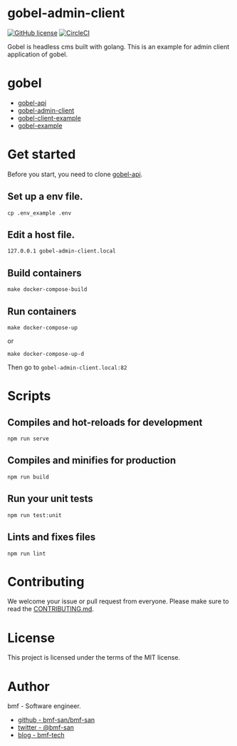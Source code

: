 # gobel-admin-client
[![GitHub license](https://img.shields.io/github/license/bmf-san/gobel-admin-client)](https://github.com/bmf-san/gobel-admin-client/blob/master/LICENSE)
[![CircleCI](https://circleci.com/gh/bmf-san/gobel-admin-client.svg?style=svg)](https://circleci.com/gh/bmf-san/gobel-admin-client)

Gobel is headless cms built with golang. 
This is an example for admin client application of gobel.

# gobel
- [gobel-api](https://github.com/bmf-san/gobel-api)
- [gobel-admin-client](https://github.com/bmf-san/gobel-admin-client)
- [gobel-client-example](https://github.com/bmf-san/gobel-client-example)
- [gobel-example](https://github.com/bmf-san/gobel-example)

# Get started
Before you start, you need to clone [gobel-api](https://github.com/bmf-san/gobel-api).

## Set up a env file.
```
cp .env_example .env
```

## Edit a host file.
```
127.0.0.1 gobel-admin-client.local
```

## Build containers
```
make docker-compose-build
```

## Run containers
```
make docker-compose-up
```

or

```
make docker-compose-up-d
```

Then go to `gobel-admin-client.local:82`

# Scripts
## Compiles and hot-reloads for development
```
npm run serve
```

## Compiles and minifies for production
```
npm run build
```

## Run your unit tests
```
npm run test:unit
```

## Lints and fixes files
```
npm run lint
```

# Contributing
We welcome your issue or pull request from everyone.
Please make sure to read the [CONTRIBUTING.md](https://github.com/bmf-san/gobel-admin-client/.github/CONTRIBUTING.md).

# License
This project is licensed under the terms of the MIT license.

# Author
bmf - Software engineer.

- [github - bmf-san/bmf-san](https://github.com/bmf-san/bmf-san)
- [twitter - @bmf-san](https://twitter.com/bmf_san)
- [blog - bmf-tech](http://bmf-tech.com/)
